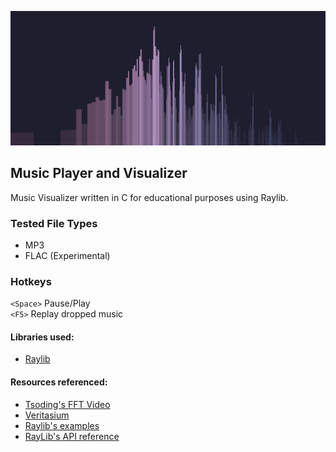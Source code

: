 ![Preview](images/preview.png)
## Music Player and Visualizer
Music Visualizer written in C for educational purposes using Raylib.

### Tested File Types
- MP3
- FLAC (Experimental)

### Hotkeys
`<Space>` Pause/Play  
`<F5>` Replay dropped music  

#### Libraries used:
- [Raylib](https://www.raylib.com/)


#### Resources referenced: 
- [Tsoding's FFT Video](https://youtu.be/Xdbk1Pr5WXU?si=X0qvTVnFx3BDvT0j)
- [Veritasium](https://youtu.be/nmgFG7PUHfo?si=D17flxKJ4SzW73AN)
- [Raylib's examples](https://www.raylib.com/examples.html)
- [RayLib's API reference](https://www.raylib.com/cheatsheet/cheatsheet.html)


